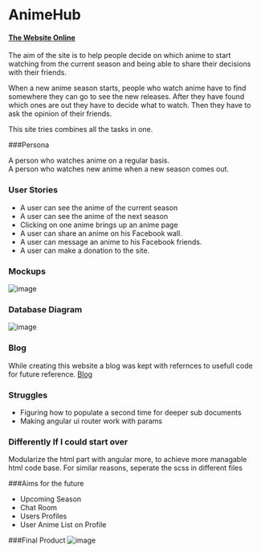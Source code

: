 # AnimeHub

#### [The Website Online](http://panox.github.io/AnimeHub/)

The aim of the site is to help people decide on which anime to start watching from the current season and being able to share their decisions with their friends.

When a new anime season starts, people who watch anime have to find somewhere they can go to see the new releases. 
After they have found which ones are out they have to decide what to watch. 
Then they have to ask the opinion of their friends. 

This site tries combines all the tasks in one.

###Persona 

A person who watches anime on a regular basis.<br>
A person who watches new anime when a new season comes out.

### User Stories

* A user can see the anime of the current season
* A user can see the anime of the next season
* Clicking on one anime brings up an anime page
* A user can share an anime on his Facebook wall.
* A user can message an anime to his Facebook friends.
* A user can make a donation to the site.

### Mockups
![image](http://imgur.com/PXczKqI.png)

### Database Diagram 

![image](http://imgur.com/MO9hBaE.png)

### Blog 
While creating this website a blog was kept with refernces to usefull code for future reference. [Blog](http://panox-animehub.blogspot.co.uk/)

### Struggles
* Figuring how to populate a second time for deeper sub documents
* Making angular ui router work with params

### Differently If I could start over
Modularize the html part with angular more, to achieve more managable html code base. For similar reasons, seperate the scss in different files

###Aims for the future

* Upcoming Season
* Chat Room
* Users Profiles
* User Anime List on Profile

###Final Product
![image](http://imgur.com/sCbS6SM.png)


